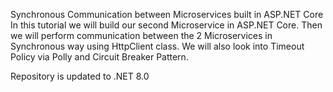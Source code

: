 Synchronous Communication between Microservices built in ASP.NET Core
In this tutorial we will build our second Microservice in ASP.NET Core. Then we will perform communication between the 2 Microservices in Synchronous way using HttpClient class. We will also look into Timeout Policy via Polly and Circuit Breaker Pattern.

Repository is updated to .NET 8.0
